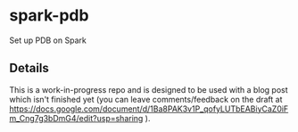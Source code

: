 # spark-pdb
Set up PDB on Spark
## Details
This is a work-in-progress repo and is designed to be used with a blog post which isn't finished yet (you can leave comments/feedback on the draft at https://docs.google.com/document/d/1Ba8PAK3v1P_qofyLUTbEABiyCaZ0iFm_Cng7g3bDmG4/edit?usp=sharing ).
